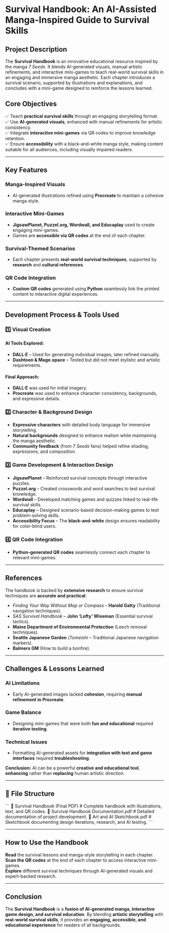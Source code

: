 # Survival Handbook: An AI-Assisted Manga-Inspired Guide to Survival Skills  

## Project Description  
The **Survival Handbook** is an innovative educational resource inspired by the manga *7 Seeds*. 
It blends AI-generated visuals, manual artistic refinements, and interactive mini-games to teach real-world survival skills in an engaging and immersive manga aesthetic. 
Each chapter introduces a survival scenario, supported by illustrations and explanations, and concludes with a mini-game designed to reinforce the lessons learned.

## Core Objectives  
✅ Teach **practical survival skills** through an engaging storytelling format.  
✅ Use **AI-generated visuals**, enhanced with manual refinements for artistic consistency.  
✅ Integrate **interactive mini-games** via QR codes to improve knowledge retention.  
✅ Ensure **accessibility** with a black-and-white manga style, making content suitable for all audiences, including visually impaired readers.  

---

## Key Features  

### Manga-Inspired Visuals  
- AI-generated illustrations refined using **Procreate** to maintain a cohesive manga style.  

### Interactive Mini-Games  
- **JigsawPlanet, Puzzel.org, Wordwall, and Educaplay** used to create engaging mini-games.  
- Games are **accessible via QR codes** at the end of each chapter.  

### Survival-Themed Scenarios  
- Each chapter presents **real-world survival techniques**, supported by **research** and **cultural references**.  

### QR Code Integration  
- **Custom QR codes** generated using **Python** seamlessly link the printed content to interactive digital experiences.  

---

## Development Process & Tools Used  

### 1️⃣ Visual Creation  
#### AI Tools Explored:  
- **DALL·E** – Used for generating individual images, later refined manually.  
- **Dashtoon & Mage.space** – Tested but did not meet stylistic and artistic requirements.  

#### Final Approach:  
- **DALL·E** was used for initial imagery.  
- **Procreate** was used to enhance character consistency, backgrounds, and expressive details.  

### 2️⃣ Character & Background Design  
- **Expressive characters** with detailed body language for immersive storytelling.  
- **Natural backgrounds** designed to enhance realism while maintaining the manga aesthetic.  
- **Community feedback** (from *7 Seeds* fans) helped refine shading, expressions, and composition.  

### 3️⃣ Game Development & Interaction Design  
- **JigsawPlanet** – Reinforced survival concepts through interactive puzzles.  
- **Puzzel.org** – Created crosswords and word searches to test survival knowledge.  
- **Wordwall** – Developed matching games and quizzes linked to real-life survival skills.  
- **Educaplay** – Designed scenario-based decision-making games to test problem-solving skills.  
- **Accessibility Focus** – The **black-and-white** design ensures readability for color-blind users.  

### 4️⃣ QR Code Integration  
- **Python-generated QR codes** seamlessly connect each chapter to relevant mini-games.  

---

## References  

The handbook is backed by **extensive research** to ensure survival techniques are **accurate and practical**:  

- *Finding Your Way Without Map or Compass* – **Harold Gatty** (Traditional navigation techniques).  
- *SAS Survival Handbook* – **John ‘Lofty’ Wiseman** (Essential survival tactics).  
- **Maine Department of Environmental Protection** (Leech removal techniques).  
- **Seattle Japanese Garden** (*Tomeishi* – Traditional Japanese navigation markers).  
- **Balmers GM** (How to build a bonfire).  

---

## Challenges & Lessons Learned  

### AI Limitations  
- Early AI-generated images lacked **cohesion**, requiring **manual refinement in Procreate**.  

### Game Balance  
- Designing mini-games that were both **fun and educational** required **iterative testing**.  

### Technical Issues  
- Formatting AI-generated assets for **integration with text and game interfaces** required **troubleshooting**.  

**Conclusion:** AI can be a powerful **creative and educational tool**, **enhancing** rather than **replacing** human artistic direction.  

---

## 📂 File Structure  

\`\`\`
📂 Survival Handbook (Final PDF)       # Complete handbook with illustrations, text, and QR codes.
📂 Survival Handbook Documentation.pdf # Detailed documentation of project development.
📂 Art and AI Sketchbook.pdf           # Sketchbook documenting design iterations, research, and AI testing.
\`\`\`

---

## How to Use the Handbook  

**Read** the survival lessons and manga-style storytelling in each chapter.  
**Scan the QR codes** at the end of each chapter to access interactive mini-games.  
**Explore** different survival techniques through AI-generated visuals and expert-backed research.  

---

## Conclusion  

The **Survival Handbook** is a **fusion of AI-generated manga, interactive game design, and survival education**. 
By blending **artistic storytelling** with **real-world survival skills**, it provides an **engaging, accessible, and educational experience** for readers of all backgrounds.  
